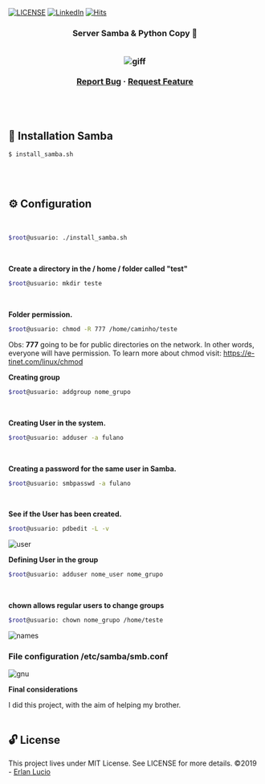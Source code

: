 <!-- PROJECT SHIELDS -->

[![LICENSE](https://img.shields.io/github/license/arshadkazmi42/awesome-github-init.svg)](https://github.com/arshadkazmi42/awesome-github-init/LICENSE)
[![LinkedIn][linkedin-shield]](https://www.linkedin.com/in/erlanlucio/)
[![Hits](https://hits.seeyoufarm.com/api/count/incr/badge.svg?url=https%3A%2F%2Fgithub.com%2Flucioerlan%2FSamba-Server&count_bg=%23E71A18&title_bg=%23555555&icon=dependabot.svg&icon_color=%23E7E7E7&title=views&edge_flat=false)](https://hits.seeyoufarm.com)


<!-- PROJECT -->
<p align="center">
  <h3 align="center"> 
   Server Samba & Python Copy 🐧
  <br />  <br />
  
  <p align="center">
    <img src="https://user-images.githubusercontent.com/47280551/72212480-e09aee00-34bb-11ea-95c9-21388468c9f9.jpg" alt="giff" >
    <br />
    <br />
    <a href="https://github.com/lucioerlan/Samba-Server/issues">Report Bug</a>
    ·
    <a href="https://github.com/lucioerlan/Samba-Server/issues">Request Feature</a>
  </p>
</p>

<br />
<br />


<!-- INSTALLATION -->

## 🔨 Installation Samba

```sh
$ install_samba.sh
```
<br />
<br />


<!-- CONFIGURATION -->


## ⚙️ Configuration

</br>

```sh
$root@usuario: ./install_samba.sh
```
</br>

**Create a directory in the / home / folder called "test"** 
```sh
$root@usuario: mkdir teste
```
</br>


**Folder permission.**
```sh
$root@usuario: chmod -R 777 /home/caminho/teste
```
 

Obs: **777** going to be for public directories on the network. In other words, everyone will have permission.
To learn more about chmod visit: https://e-tinet.com/linux/chmod
</br>


**Creating group**
```sh
$root@usuario: addgroup nome_grupo
```
</br>



**Creating User in the system.**
```sh
$root@usuario: adduser -a fulano
```
</br>


**Creating a password for the same user in Samba.** 
```sh
$root@usuario: smbpasswd -a fulano
```
</br>



**See if the User has been created.**
```sh
$root@usuario: pdbedit -L -v  
```
![user](https://user-images.githubusercontent.com/47280551/72212317-687ef900-34b8-11ea-81cc-8a76f78f6c9d.png)
</br>



**Defining User in the group**
```sh
$root@usuario: adduser nome_user nome_grupo
```
</br>



**chown allows regular users to change groups**
```sh
$root@usuario: chown nome_grupo /home/teste
```
![names](https://user-images.githubusercontent.com/47280551/72212316-687ef900-34b8-11ea-9273-c479a4dc0e21.png)
</br>





### File configuration /etc/samba/smb.conf
![gnu](https://user-images.githubusercontent.com/47280551/72212315-687ef900-34b8-11ea-881f-e114f9d950f5.jpg)
</br>


**Final considerations**

I did this project, with the aim of helping my brother.
</br></br>


<!-- LICENSE -->

## 🔓 License

This project lives under MIT License. See LICENSE for more details. ©2019 - [Erlan Lucio](https://www.linkedin.com/in/erlanlucio/)


<!-- MARKDOWN LINKS & IMAGES -->
<!-- https://www.markdownguide.org/basic-syntax/#reference-style-links -->

[contributors-shield]: https://img.shields.io/github/contributors/othneildrew/Best-README-Template.svg?style=flat-square
[contributors-url]: https://github.com/othneildrew/Best-README-Template/graphs/contributors
[forks-shield]: https://img.shields.io/github/forks/othneildrew/Best-README-Template.svg?style=flat-square
[forks-url]: https://github.com/othneildrew/Best-README-Template/network/members
[stars-shield]: https://img.shields.io/github/stars/othneildrew/Best-README-Template.svg?style=flat-square
[stars-url]: https://github.com/othneildrew/Best-README-Template/stargazers
[issues-shield]: https://img.shields.io/github/issues/othneildrew/Best-README-Template.svg?style=flat-square
[issues-url]: https://github.com/othneildrew/Best-README-Template/issues
[license-shield]: https://img.shields.io/github/license/othneildrew/Best-README-Template.svg?style=flat-square
[license-url]: https://github.com/othneildrew/Best-README-Template/blob/master/LICENSE.txt
[linkedin-shield]: https://img.shields.io/badge/-LinkedIn-black.svg?style=flat-square&logo=linkedin&colorB=555
[linkedin-url]: https://linkedin.com/in/othneildrew
[product-screenshot]: images/screenshot.png
